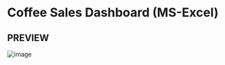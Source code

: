# Coffee Sales Dashboard (MS-Excel)

## PREVIEW
![image](https://github.com/user-attachments/assets/f12d7129-4a24-45d2-ae1e-351b36b4f09c)
